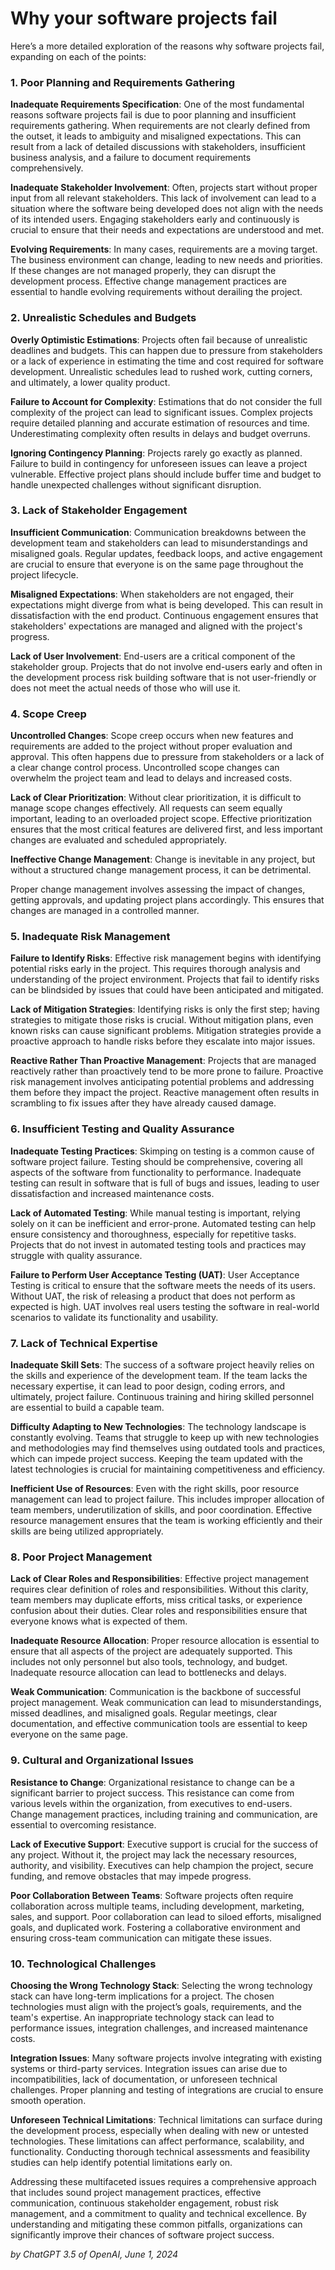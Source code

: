 # Why your software projects fail

Here’s a more detailed exploration of the reasons why software projects fail, expanding on each of the points:

### 1. Poor Planning and Requirements Gathering

**Inadequate Requirements Specification**: One of the most fundamental reasons software projects fail is due to poor planning and insufficient requirements gathering. When requirements are not clearly defined from the outset, it leads to ambiguity and misaligned expectations. This can result from a lack of detailed discussions with stakeholders, insufficient business analysis, and a failure to document requirements comprehensively.

**Inadequate Stakeholder Involvement**: Often, projects start without proper input from all relevant stakeholders. This lack of involvement can lead to a situation where the software being developed does not align with the needs of its intended users. Engaging stakeholders early and continuously is crucial to ensure that their needs and expectations are understood and met.

**Evolving Requirements**: In many cases, requirements are a moving target. The business environment can change, leading to new needs and priorities. If these changes are not managed properly, they can disrupt the development process. Effective change management practices are essential to handle evolving requirements without derailing the project.

### 2. Unrealistic Schedules and Budgets

**Overly Optimistic Estimations**: Projects often fail because of unrealistic deadlines and budgets. This can happen due to pressure from stakeholders or a lack of experience in estimating the time and cost required for software development. Unrealistic schedules lead to rushed work, cutting corners, and ultimately, a lower quality product.

**Failure to Account for Complexity**: Estimations that do not consider the full complexity of the project can lead to significant issues. Complex projects require detailed planning and accurate estimation of resources and time. Underestimating complexity often results in delays and budget overruns.

**Ignoring Contingency Planning**: Projects rarely go exactly as planned. Failure to build in contingency for unforeseen issues can leave a project vulnerable. Effective project plans should include buffer time and budget to handle unexpected challenges without significant disruption.

### 3. Lack of Stakeholder Engagement

**Insufficient Communication**: Communication breakdowns between the development team and stakeholders can lead to misunderstandings and misaligned goals. Regular updates, feedback loops, and active engagement are crucial to ensure that everyone is on the same page throughout the project lifecycle.

**Misaligned Expectations**: When stakeholders are not engaged, their expectations might diverge from what is being developed. This can result in dissatisfaction with the end product. Continuous engagement ensures that stakeholders' expectations are managed and aligned with the project's progress.

**Lack of User Involvement**: End-users are a critical component of the stakeholder group. Projects that do not involve end-users early and often in the development process risk building software that is not user-friendly or does not meet the actual needs of those who will use it.

### 4. Scope Creep

**Uncontrolled Changes**: Scope creep occurs when new features and requirements are added to the project without proper evaluation and approval. This often happens due to pressure from stakeholders or a lack of a clear change control process. Uncontrolled scope changes can overwhelm the project team and lead to delays and increased costs.

**Lack of Clear Prioritization**: Without clear prioritization, it is difficult to manage scope changes effectively. All requests can seem equally important, leading to an overloaded project scope. Effective prioritization ensures that the most critical features are delivered first, and less important changes are evaluated and scheduled appropriately.

**Ineffective Change Management**: Change is inevitable in any project, but without a structured change management process, it can be detrimental.

Proper change management involves assessing the impact of changes, getting approvals, and updating project plans accordingly. This ensures that changes are managed in a controlled manner.

### 5. Inadequate Risk Management

**Failure to Identify Risks**: Effective risk management begins with identifying potential risks early in the project. This requires thorough analysis and understanding of the project environment. Projects that fail to identify risks can be blindsided by issues that could have been anticipated and mitigated.

**Lack of Mitigation Strategies**: Identifying risks is only the first step; having strategies to mitigate those risks is crucial. Without mitigation plans, even known risks can cause significant problems. Mitigation strategies provide a proactive approach to handle risks before they escalate into major issues.

**Reactive Rather Than Proactive Management**: Projects that are managed reactively rather than proactively tend to be more prone to failure. Proactive risk management involves anticipating potential problems and addressing them before they impact the project. Reactive management often results in scrambling to fix issues after they have already caused damage.

### 6. Insufficient Testing and Quality Assurance

**Inadequate Testing Practices**: Skimping on testing is a common cause of software project failure. Testing should be comprehensive, covering all aspects of the software from functionality to performance. Inadequate testing can result in software that is full of bugs and issues, leading to user dissatisfaction and increased maintenance costs.

**Lack of Automated Testing**: While manual testing is important, relying solely on it can be inefficient and error-prone. Automated testing can help ensure consistency and thoroughness, especially for repetitive tasks. Projects that do not invest in automated testing tools and practices may struggle with quality assurance.

**Failure to Perform User Acceptance Testing (UAT)**: User Acceptance Testing is critical to ensure that the software meets the needs of its users. Without UAT, the risk of releasing a product that does not perform as expected is high. UAT involves real users testing the software in real-world scenarios to validate its functionality and usability.

### 7. Lack of Technical Expertise

**Inadequate Skill Sets**: The success of a software project heavily relies on the skills and experience of the development team. If the team lacks the necessary expertise, it can lead to poor design, coding errors, and ultimately, project failure. Continuous training and hiring skilled personnel are essential to build a capable team.

**Difficulty Adapting to New Technologies**: The technology landscape is constantly evolving. Teams that struggle to keep up with new technologies and methodologies may find themselves using outdated tools and practices, which can impede project success. Keeping the team updated with the latest technologies is crucial for maintaining competitiveness and efficiency.

**Inefficient Use of Resources**: Even with the right skills, poor resource management can lead to project failure. This includes improper allocation of team members, underutilization of skills, and poor coordination. Effective resource management ensures that the team is working efficiently and their skills are being utilized appropriately.

### 8. Poor Project Management

**Lack of Clear Roles and Responsibilities**: Effective project management requires clear definition of roles and responsibilities. Without this clarity, team members may duplicate efforts, miss critical tasks, or experience confusion about their duties. Clear roles and responsibilities ensure that everyone knows what is expected of them.

**Inadequate Resource Allocation**: Proper resource allocation is essential to ensure that all aspects of the project are adequately supported. This includes not only personnel but also tools, technology, and budget. Inadequate resource allocation can lead to bottlenecks and delays.

**Weak Communication**: Communication is the backbone of successful project management. Weak communication can lead to misunderstandings, missed deadlines, and misaligned goals. Regular meetings, clear documentation, and effective communication tools are essential to keep everyone on the same page.

### 9. Cultural and Organizational Issues

**Resistance to Change**: Organizational resistance to change can be a significant barrier to project success. This resistance can come from various levels within the organization, from executives to end-users. Change management practices, including training and communication, are essential to overcoming resistance.

**Lack of Executive Support**: Executive support is crucial for the success of any project. Without it, the project may lack the necessary resources, authority, and visibility. Executives can help champion the project, secure funding, and remove obstacles that may impede progress.

**Poor Collaboration Between Teams**: Software projects often require collaboration across multiple teams, including development, marketing, sales, and support. Poor collaboration can lead to siloed efforts, misaligned goals, and duplicated work. Fostering a collaborative environment and ensuring cross-team communication can mitigate these issues.

### 10. Technological Challenges

**Choosing the Wrong Technology Stack**: Selecting the wrong technology stack can have long-term implications for a project. The chosen technologies must align with the project’s goals, requirements, and the team's expertise. An inappropriate technology stack can lead to performance issues, integration challenges, and increased maintenance costs.

**Integration Issues**: Many software projects involve integrating with existing systems or third-party services. Integration issues can arise due to incompatibilities, lack of documentation, or unforeseen technical challenges. Proper planning and testing of integrations are crucial to ensure smooth operation.

**Unforeseen Technical Limitations**: Technical limitations can surface during the development process, especially when dealing with new or untested technologies. These limitations can affect performance, scalability, and functionality. Conducting thorough technical assessments and feasibility studies can help identify potential limitations early on.

Addressing these multifaceted issues requires a comprehensive approach that includes sound project management practices, effective communication, continuous stakeholder engagement, robust risk management, and a commitment to quality and technical excellence. By understanding and mitigating these common pitfalls, organizations can significantly improve their chances of software project success.

_by ChatGPT 3.5 of OpenAI, June 1, 2024_
